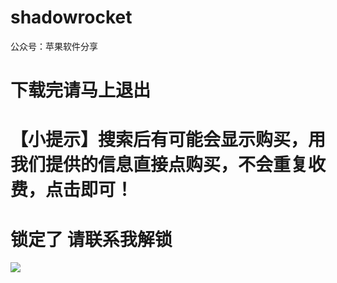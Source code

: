 # shadowrocket
公众号：苹果软件分享  

# 下载完请马上退出

# 【小提示】搜索后有可能会显示购买，用我们提供的信息直接点购买，不会重复收费，点击即可！

# 锁定了 请联系我解锁
![](https://nomore.info/wp-content/uploads/2020/03/IMG_258220200328-010841-289x300.jpg)
